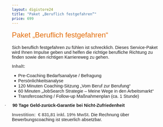 ```yaml
---
layout: digistore24
title: "Paket „Beruflich festgefahren“"
price: 699
---
```

<p class="MsoNormal" style="line-height:27.3pt;"><span style="font-size:18pt;font-family:Calibri, sans-serif;color:#e36c09;">Paket &#x201E;Beruflich festgefahren&#x201C; </span></p>
<p style="margin:0cm 0cm 7.5pt;"><span style="font-size:11pt;font-family:&apos;Calibri Light&apos;, sans-serif;">Sich beruflich festgefahren zu f&#xFC;hlen ist schrecklich. Dieses Service-Paket wird Ihnen Impulse geben und helfen die richtige berufliche Richtung zu finden sowie den richtigen Karriereweg zu gehen.</span></p>
<p class="MsoNormal"><strong><span style="font-size:11pt;font-family:Arial, sans-serif;color:#666666;">Inhalt:</span></strong><strong><span style="font-size:11pt;font-family:Arial, sans-serif;color:#666666;">&#xA0;</span></strong></p>
<ul><li class="MsoListParagraphCxSpFirst" style="text-indent:-18pt;"><span style="font-size:11pt;font-family:Symbol;"><span style="font-size:7pt;line-height:normal;font-family:&apos;Times New Roman&apos;;">&#xA0; &#xA0; &#xA0; &#xA0; &#xA0;</span></span><span style="font-size:11pt;font-family:&apos;Calibri Light&apos;, sans-serif;">Pre-Coaching Bedarfsanalyse / Befragung</span></li>
<li class="MsoListParagraphCxSpFirst" style="text-indent:-18pt;"><span style="font-size:7pt;line-height:normal;font-family:&apos;Times New Roman&apos;;">&#xA0; &#xA0; &#xA0; &#xA0; &#xA0;</span><span style="font-size:11pt;font-family:&apos;Calibri Light&apos;, sans-serif;">Pers&#xF6;nlichkeitsanalyse</span></li>
<li class="MsoListParagraphCxSpFirst" style="text-indent:-18pt;"><span style="font-size:7pt;line-height:normal;font-family:&apos;Times New Roman&apos;;">&#xA0; &#xA0; &#xA0; &#xA0; &#xA0;</span><span style="font-size:11pt;font-family:&apos;Calibri Light&apos;, sans-serif;">120 Minuten Coaching-Sitzung &#x201E;Vom Beruf zur Berufung&#x201C;</span></li>
<li class="MsoListParagraphCxSpFirst" style="text-indent:-18pt;"><span style="font-size:7pt;line-height:normal;font-family:&apos;Times New Roman&apos;;">&#xA0; &#xA0; &#xA0; &#xA0; &#xA0;</span><span style="font-size:11pt;font-family:&apos;Calibri Light&apos;, sans-serif;">60 Minuten &#x201E;JobSearch Strategie &#x2013; Meine Wege in den Arbeitsmarkt&#x201C;</span></li>
<li class="MsoListParagraphCxSpFirst" style="text-indent:-18pt;"><span style="font-size:7pt;line-height:normal;font-family:&apos;Times New Roman&apos;;">&#xA0; &#xA0; &#xA0; &#xA0; &#xA0;</span><span style="font-size:11pt;font-family:&apos;Calibri Light&apos;, sans-serif;">Transfercoaching / Follow-up Ma&#xDF;nahmenplan (ca. 1 Stunde)</span></li>
</ul><p class="MsoListParagraphCxSpLast" style="text-indent:-18pt;"><span style="font-size:11pt;font-family:Symbol;">&#xB7;<span style="font-size:7pt;line-height:normal;font-family:&apos;Times New Roman&apos;;">&#xA0;&#xA0;&#xA0;&#xA0;&#xA0;&#xA0;&#xA0;&#xA0; </span></span><strong><span style="font-size:11pt;font-family:&apos;Calibri Light&apos;, sans-serif;">90 Tage Geld-zur&#xFC;ck-Garantie bei Nicht-Zufriedenheit</span></strong></p>
<p class="MsoNormal"><strong><span style="color:#666666;font-family:Arial, sans-serif;"><span style="font-size:11pt;">Investition: &#xA0;&#x20AC;&#xA0;</span><span style="font-size:14.6667px;">831,81</span><span style="font-size:11pt;">&#xA0;inkl. 19% MwSt. </span></span> </strong><span style="font-size:11pt;font-family:&apos;Calibri Light&apos;, sans-serif;">Die Rechnung &#xFC;ber Bewerbungscoaching ist steuerlich absetzbar.</span></p>